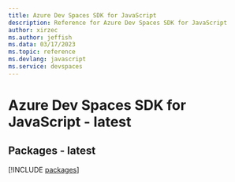 ```yaml
---
title: Azure Dev Spaces SDK for JavaScript
description: Reference for Azure Dev Spaces SDK for JavaScript
author: xirzec
ms.author: jeffish
ms.data: 03/17/2023
ms.topic: reference
ms.devlang: javascript
ms.service: devspaces
---
```

# Azure Dev Spaces SDK for JavaScript - latest
## Packages - latest
[!INCLUDE [packages](dev-spaces-index.md)]